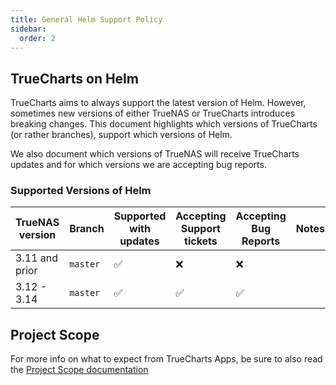 ```yaml
---
title: General Helm Support Policy
sidebar:
  order: 2
---
```


## TrueCharts on Helm

TrueCharts aims to always support the latest version of Helm.
However, sometimes new versions of either TrueNAS or TrueCharts introduces breaking changes.
This document highlights which versions of TrueCharts (or rather branches), support which versions of Helm.

We also document which versions of TrueNAS will receive TrueCharts updates and for which versions we are accepting bug reports.

### Supported Versions of Helm

| TrueNAS version | Branch   | Supported with updates | Accepting Support tickets | Accepting Bug Reports | Notes |
| --------------- | -------- | ---------------------- | ------------------------- | --------------------- | ----- |
| 3.11 and prior  | `master` | :white_check_mark:     | :x:                       | :x:                   |       |
| 3.12 - 3.14     | `master` | :white_check_mark:     | :white_check_mark:        | :white_check_mark:    |       |

## Project Scope

For more info on what to expect from TrueCharts Apps, be sure to also read the [Project Scope documentation](/general/scope)
